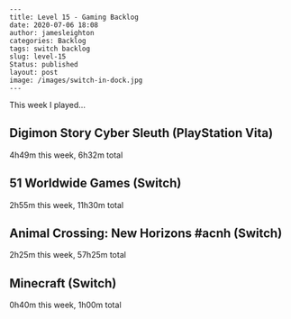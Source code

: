 
    ---
    title: Level 15 - Gaming Backlog
    date: 2020-07-06 18:08
    author: jamesleighton
    categories: Backlog
    tags: switch backlog
    slug: level-15
    Status: published
    layout: post
    image: /images/switch-in-dock.jpg
    ---



 This week I played...

## Digimon Story Cyber Sleuth (PlayStation Vita)
4h49m this week, 6h32m total
## 51 Worldwide Games (Switch)
2h55m this week, 11h30m total
## Animal Crossing: New Horizons #acnh (Switch)
2h25m this week, 57h25m total
## Minecraft (Switch)
0h40m this week, 1h00m total
